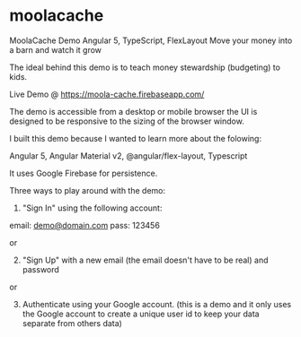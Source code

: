 
# moolacache
MoolaCache Demo Angular 5, TypeScript, FlexLayout
    Move your money into a barn and watch it grow

The ideal behind this demo is to teach money stewardship (budgeting) to kids.

Live Demo @ https://moola-cache.firebaseapp.com/

The demo is accessible from a desktop or mobile browser the UI is designed to be responsive to the
sizing of the browser window.

I built this demo because I wanted to learn more about the folowing:

Angular 5, Angular Material v2, @angular/flex-layout, Typescript

It uses Google Firebase for persistence.

Three ways to play around with the demo:

1. "Sign In" using the following account:

email: demo@domain.com
pass: 123456

or

2. "Sign Up" with a new email (the email doesn't have to be real) and password

or

3. Authenticate using your Google account. (this is a demo and it only uses the Google account to create a unique user id to keep your data separate from others data)

